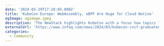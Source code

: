 ```yaml
---
date: '2024-03-29T17:20:05.000Z'
title: 'KubeCon Europe: WebAssembly, eBPF Are Huge for Cloud Native'
ogImage: ogimage.jpeg
description: 'The NewStack highlights KubeCon with a focus how topics like eBPF, AI and WebAssembly were significant topics of interest at the event'
externalUrl: 'https://www.infoq.com/news/2024/03/kubecon-cncf-graduated-projects/'
categories:
  - Community
---
```

